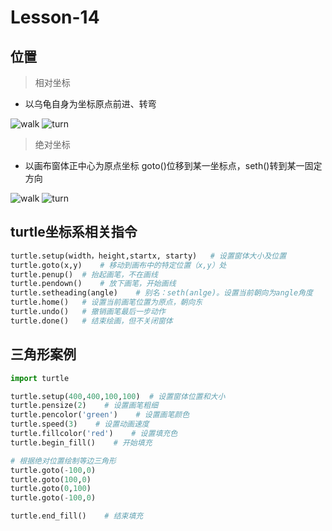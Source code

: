 # **Lesson-14**

## **位置**

> 相对坐标

- 以乌龟自身为坐标原点前进、转弯

<img src='_media/1-14-3.png' alt='walk' style='zoom:100%;'/>
<img src='_media/1-14-4.png' alt='turn' style='zoom:100%;'/>

> 绝对坐标

- 以画布窗体正中心为原点坐标
goto()位移到某一坐标点，seth()转到某一固定方向

<img src='_media/1-14-1.png' alt='walk' style='zoom:100%;'/>
<img src='_media/1-14-2.png' alt='turn' style='zoom:100%;'/>

## **turtle坐标系相关指令**

```python
turtle.setup(width，height,startx, starty)	# 设置窗体大小及位置
turtle.goto(x,y)	# 移动到画布中的特定位置（x,y）处
turtle.penup()	# 抬起画笔，不在画线
turtle.pendown()	# 放下画笔，开始画线
turtle.setheading(angle)	# 别名：seth(anlge)。设置当前朝向为angle角度
turtle.home()	# 设置当前画笔位置为原点，朝向东
turtle.undo()	# 撤销画笔最后一步动作
turtle.done()	# 结束绘画，但不关闭窗体
```

## **三角形案例**

```python
import turtle

turtle.setup(400,400,100,100)  # 设置窗体位置和大小
turtle.pensize(2)    # 设置画笔粗细
turtle.pencolor('green')    # 设置画笔颜色
turtle.speed(3)    # 设置动画速度
turtle.fillcolor('red')    # 设置填充色
turtle.begin_fill()    # 开始填充

# 根据绝对位置绘制等边三角形
turtle.goto(-100,0)
turtle.goto(100,0)
turtle.goto(0,100)
turtle.goto(-100,0)

turtle.end_fill()    # 结束填充
```